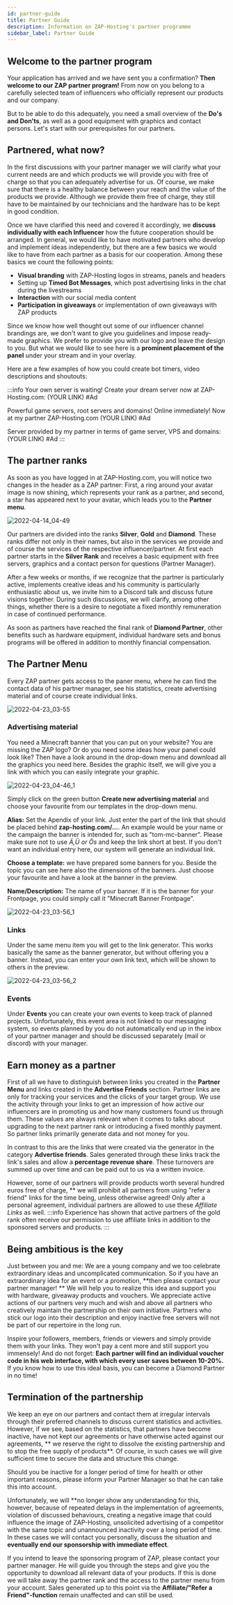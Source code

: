 ```yaml
---
id: partner-guide
title: Partner Guide
description: Information on ZAP-Hosting's partner programme 
sidebar_label: Partner Guide
---
```




## Welcome to the partner program
Your application has arrived and we have sent you a confirmation? **Then welcome to our ZAP partner program!** From now on you belong to a carefully selected team of influencers who officially represent our products and our company. 

But to be able to do this adequately, you need a small overview of the **Do's and Don'ts**, as well as a good equipment with graphics and contact persons. Let's start with our prerequisites for our partners.

## Partnered, what now?
In the first discussions with your partner manager we will clarify what your current needs are and which products we will provide you with free of charge so that you can adequately advertise for us. Of course, we make sure that there is a healthy balance between your reach and the value of the products we provide. Although we provide them free of charge, they still have to be maintained by our technicians and the hardware has to be kept in good condition.

Once we have clarified this need and covered it accordingly, we **discuss individually with each Influencer** how the future cooperation should be arranged. In general, we would like to have motivated partners who develop and implement ideas independently, but there are a few basics we would like to have from each partner as a basis for our cooperation. Among these basics we count the following points:

* **Visual branding** with ZAP-Hosting logos in streams, panels and headers
* Setting up **Timed Bot Messages**, which post advertising links in the chat during the livestreams
* **Interaction** with our social media content
* **Participation in giveaways** or implementation of own giveaways with ZAP products

Since we know how well thought out some of our influencer channel brandings are, we don't want to give you guidelines and impose ready-made graphics. We prefer to provide you with our logo and leave the design to you. But what we would like to see here is a **prominent placement of the panel** under your stream and in your overlay.


Here are a few examples of how you could create bot timers, video descriptions and shoutouts:

:::info
Your own server is waiting! Create your dream server now at ZAP-Hosting.com: (YOUR LINK) #Ad


Powerful game servers, root servers and domains! Online immediately! Now at my partner ZAP-Hosting.com (YOUR LINK) #Ad


Server provided by my partner in terms of game server, VPS and domains: (YOUR LINK) #Ad
:::

## The partner ranks
As soon as you have logged in at ZAP-Hosting.com, you will notice two changes in the header as a ZAP partner: First, a ring around your avatar image is now shining, which represents your rank as a partner, and second, a star has appeared next to your avatar, which leads you to the **Partner menu**.

![2022-04-14_04-49](https://screensaver01.zap-hosting.com/index.php/s/rSCC3SDECzqzHbB/preview)

Our partners are divided into the ranks **Silver**, **Gold** and **Diamond**. These ranks differ not only in their names, but also in the services we provide and of course the services of the respective influencer/partner. At first each partner starts in the **Silver Rank** and receives a basic equipment with free servers, graphics and a contact person for questions (Partner Manager). 

After a few weeks or months, if we recognize that the partner is particularly active, implements creative ideas and his community is particularly enthusiastic about us, we invite him to a Discord talk and discuss future visions together. During such discussions, we will clarify, among other things, whether there is a desire to negotiate a fixed monthly remuneration in case of continued performance. 

As soon as partners have reached the final rank of **Diamond Partner**, other benefits such as hardware equipment, individual hardware sets and bonus programs will be offered in addition to monthly financial compensation.


## The Partner Menu
Every ZAP partner gets access to the paner menu, where he can find the contact data of his partner manager, see his statistics, create advertising material and of course create individual links.

![2022-04-23_03-55](https://screensaver01.zap-hosting.com/index.php/s/DP7RDZEo7P5QrnS/preview)

### Advertising material
You need a Minecraft banner that you can put on your website? You are missing the ZAP logo? Or do you need some ideas how your panel could look like? Then have a look around in the drop-down menu and download all the graphics you need here. Besides the graphic itself, we will give you a link with which you can easily integrate your graphic.

![2022-04-23_04-46_1](https://screensaver01.zap-hosting.com/index.php/s/f3JzxKdo7oJDKyK/preview)

Simply click on the green button **Create new advertising material** and choose your favourite from our templates in the drop-down menu.

**Alias:** Set the Apendix of your link. Just enter the part of the link that should be placed behind **zap-hosting.com/...**. An example would be your name or the campaign the banner is intended for, such as "tom-mc-banner". Please make sure not to use *Ä,Ü or Ös* and keep the link short at best. If you don't want an individual entry here, our system will generate an individual link.

**Choose a template:** we have prepared some banners for you. Beside the topic you can see here also the dimensions of the banners. Just choose your favourite and have a look at the banner in the preview.

**Name/Description:** The name of your banner. If it is the banner for your Frontpage, you could simply call it "Minecraft Banner Frontpage".

![2022-04-23_03-56_1](https://screensaver01.zap-hosting.com/index.php/s/Yi6RbkG7nnnN6Nz/preview)

### Links
Under the same menu item you will get to the link generator. This works basically the same as the banner generator, but without offering you a banner. Instead, you can enter your own link text, which will be shown to others in the preview.

![2022-04-23_03-56_2](https://screensaver01.zap-hosting.com/index.php/s/dwDiwEMwqQZNt2j/preview)

### Events
Under **Events** you can create your own events to keep track of planned projects. Unfortunately, this event area is not linked to our messaging system, so events planned by you do not automatically end up in the inbox of your partner manager and should be discussed separately (mail or discord) with your manager.

## Earn money as a partner
First of all we have to distinguish between links you created in the **Partner Menu** and links created in the **Advertise Friends** section. Partner links are only for tracking your services and the clicks of your target group. We use the activity through your links to get an impression of how active our influencers are in promoting us and how many customers found us through them. These values are always relevant when it comes to talks about upgrading to the next partner rank or introducing a fixed monthly payment. So partner links primarily generate data and not money for you. 

In contrast to this are the links that were created via the generator in the category **Advertise friends**. Sales generated through these links track the link's sales and allow a **percentage revenue share**. These turnovers are summed up over time and can be paid out to us via a written invoice.

However, some of our partners will provide products worth several hundred euros free of charge, ** we will prohibit all partners from using "refer a friend" links for the time being, unless otherwise agreed!
Only after a personal agreement, individual partners are allowed to use these *Affiliate Links* as well.
:::info
Experience has shown that active partners of the gold rank often receive our permission to use affiliate links in addition to the sponsored servers and products.
:::

## Being ambitious is the key
Just between you and me: We are a young company and we too celebrate extraordinary ideas and uncomplicated communication. So if you have an extraordinary idea for an event or a promotion, **then please contact your partner manager! ** We will help you to realize this idea and support you with hardware, giveaway products and vouchers. We appreciate active actions of our partners very much and wish and above all partners who creatively maintain the partnership on their own initiative. Partners who stick our logo into their description and enjoy inactive free servers will not be part of our repertoire in the long run.

Inspire your followers, members, friends or viewers and simply provide them with your links. They won't pay a cent more and still support you immensely! And do not forget: **Each partner will find an individual voucher code in his web interface, with which every user saves between 10-20%.** If you know how to use this ideal basis, you can become a Diamond Partner in no time! 

## Termination of the partnership
We keep an eye on our partners and contact them at irregular intervals through their preferred channels to discuss current statistics and activities. However, if we see, based on the statistics, that partners have become inactive, have not kept our agreements or have otherwise acted against our agreements, ** we reserve the right to dissolve the existing partnership and to stop the free supply of products**. Of course, in such cases we will give sufficient time to secure the data and structure this change. 

Should you be inactive for a longer period of time for health or other important reasons, please inform your Partner Manager so that he can take this into account. 

Unfortunately, we will **no longer show any understanding for this, however, because of repeated delays in the implementation of agreements, violation of discussed behaviours, creating a negative image that could influence the image of ZAP-Hosting, unsolicited advertising of a competitor with the same topic and unannounced inactivity over a long period of time. In these cases we will contact you personally, discuss the situation and **eventually end our sponsorship with immediate effect**.

If you intend to leave the sponsoring program of ZAP, please contact your partner manager. He will guide you through the steps and give you the opportunity to download all relevant data of your products. If this is done we will take away the partner rank and the access to the partner menu from your account. Sales generated up to this point via the **Affiliate/"Refer a Friend"-function** remain unaffected and can still be used.
